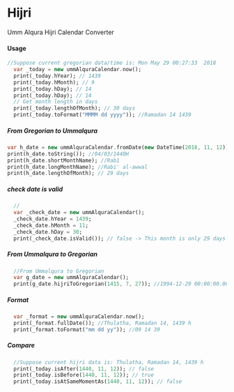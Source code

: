 # Hijri

Umm Alqura Hijri Calendar Converter 



#### Usage

```dart
//Suppose current gregorian data/time is: Mon May 29 00:27:33  2018
  var _today = new ummAlquraCalendar.now();
  print(_today.hYear); // 1439
  print(_today.hMonth); // 9
  print(_today.hDay); // 14
  print(_today.hDay); // 14
  // Get month length in days
  print(_today.lengthOfMonth); // 30 days
  print(_today.toFormat("MMMM dd yyyy")); //Ramadan 14 1439
```
  ##### From Gregorian to Ummalqura
  ```dart
  var h_date = new ummAlquraCalendar.fromDate(new DateTime(2018, 11, 12));
  print(h_date.toString()); //04/03/1440H
  print(h_date.shortMonthName); //Rab1
  print(h_date.longMonthName); //Rabi' al-awwal
  print(h_date.lengthOfMonth); // 29 days
```
##### check date is valid
```dart
  // 
  var _check_date = new ummAlquraCalendar();
  _check_date.hYear = 1439;
  _check_date.hMonth = 11;
  _check_date.hDay = 30;
  print(_check_date.isValid()); // false -> This month is only 29 days
```
##### From Ummalqura to Gregorian
```dart
  //From Ummalqura to Gregorian
  var g_date = new ummAlquraCalendar();
  print(g_date.hijriToGregorian(1415, 7, 27)); //1994-12-29 00:00:00.000
```
  ##### Format
```dart
  var _format = new ummAlquraCalendar.now();
  print(_format.fullDate()); //Thulatha, Ramadan 14, 1439 h
  print(_format.toFormat("mm dd yy")); //09 14 39
```
  ##### Compare
  
```dart
  //Suppose current hijri data is: Thulatha, Ramadan 14, 1439 h
  print(_today.isAfter(1440, 11, 12)); // false
  print(_today.isBefore(1440, 11, 12)); // true
  print(_today.isAtSameMomentAs(1440, 11, 12)); // false
  
  ```

